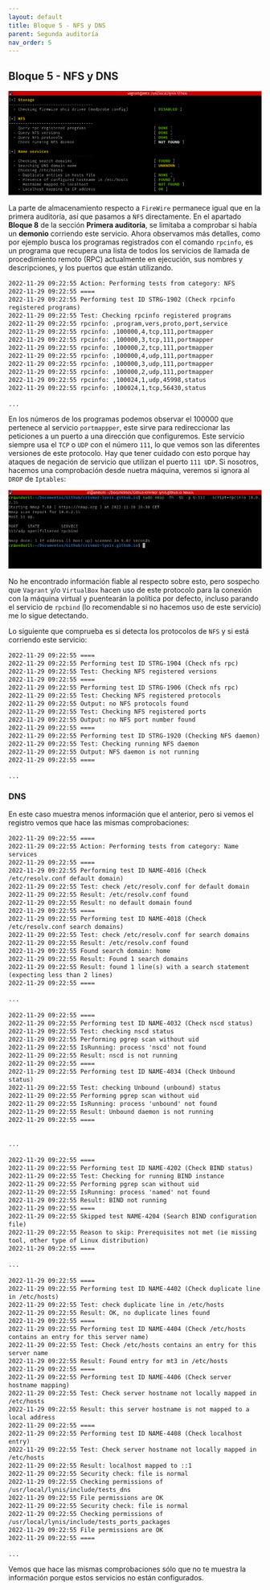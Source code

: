 ```yaml
---
layout: default
title: Bloque 5 - NFS y DNS
parent: Segunda auditoría
nav_order: 5
---
```


## Bloque 5 - NFS y DNS

<img src="https://raw.githubusercontent.com/crivmar/crivmar-lynis.github.io/main/assets/images/60.png"/>

La parte de almacenamiento respecto a `FireWire` permanece igual que en la primera auditoría, así que pasamos a `ǸFS` directamente. En el apartado **Bloque 8** de la sección **Primera auditoría**, se limitaba a comprobar si había un **demonio** corriendo este servicio. Ahora observamos más detalles, como por ejemplo busca los programas registrados con el comando `rpcinfo`, es un programa que recupera una lista de todos los servicios de llamada de procedimiento remoto (RPC) actualmente en ejecución, sus nombres y descripciones, y los puertos que están utilizando.

~~~
2022-11-29 09:22:55 Action: Performing tests from category: NFS
2022-11-29 09:22:55 ====
2022-11-29 09:22:55 Performing test ID STRG-1902 (Check rpcinfo registered programs)
2022-11-29 09:22:55 Test: Checking rpcinfo registered programs
2022-11-29 09:22:55 rpcinfo: ,program,vers,proto,port,service
2022-11-29 09:22:55 rpcinfo: ,100000,4,tcp,111,portmapper
2022-11-29 09:22:55 rpcinfo: ,100000,3,tcp,111,portmapper
2022-11-29 09:22:55 rpcinfo: ,100000,2,tcp,111,portmapper
2022-11-29 09:22:55 rpcinfo: ,100000,4,udp,111,portmapper
2022-11-29 09:22:55 rpcinfo: ,100000,3,udp,111,portmapper
2022-11-29 09:22:55 rpcinfo: ,100000,2,udp,111,portmapper
2022-11-29 09:22:55 rpcinfo: ,100024,1,udp,45998,status
2022-11-29 09:22:55 rpcinfo: ,100024,1,tcp,56430,status

...
~~~

En los números de los programas podemos observar el 100000 que pertenece al servicio `portmappper`, este sirve para redireccionar las peticiones a un puerto a una dirección que configuremos. Este servicio siempre usa el `TCP` o `UDP` con el número `111`, lo que vemos son las diferentes versiones de este protocolo.  Hay que tener cuidado con esto porque hay ataques de negación de servicio que utilizan el puerto `111 UDP`. Si nosotros, hacemos una comprobación desde nuetra máquina, veremos si ignora al `DROP` de `Iptables`:

<img src="https://raw.githubusercontent.com/crivmar/crivmar-lynis.github.io/main/assets/images/61.png"/>

No he encontrado información fiable al respecto sobre esto, pero sospecho que `Vagrant` y/o `VirtualBox` hacen uso de este protocolo para la conexión con la máquina virtual y puentearán la política por defecto, incluso parando el servicio de `rpcbind` (lo recomendable si no hacemos uso de este servicio) me lo sigue detectando.


Lo siguiente que comprueba es si detecta los protocolos de `NFS` y si está corriendo este servicio:

~~~
2022-11-29 09:22:55 ====
2022-11-29 09:22:55 Performing test ID STRG-1904 (Check nfs rpc)
2022-11-29 09:22:55 Test: Checking NFS registered versions
2022-11-29 09:22:55 ====
2022-11-29 09:22:55 Performing test ID STRG-1906 (Check nfs rpc)
2022-11-29 09:22:55 Test: Checking NFS registered protocols
2022-11-29 09:22:55 Output: no NFS protocols found
2022-11-29 09:22:55 Test: Checking NFS registered ports
2022-11-29 09:22:55 Output: no NFS port number found
2022-11-29 09:22:55 ====
2022-11-29 09:22:55 Performing test ID STRG-1920 (Checking NFS daemon)
2022-11-29 09:22:55 Test: Checking running NFS daemon
2022-11-29 09:22:55 Output: NFS daemon is not running
2022-11-29 09:22:55 ====

...
~~~


### DNS

En este caso muestra menos información que el anterior, pero si vemos el registro vemos que hace las mismas comprobaciones:

~~~
2022-11-29 09:22:55 ====
2022-11-29 09:22:55 Action: Performing tests from category: Name services
2022-11-29 09:22:55 ====
2022-11-29 09:22:55 Performing test ID NAME-4016 (Check /etc/resolv.conf default domain)
2022-11-29 09:22:55 Test: check /etc/resolv.conf for default domain
2022-11-29 09:22:55 Result: /etc/resolv.conf found
2022-11-29 09:22:55 Result: no default domain found
2022-11-29 09:22:55 ====
2022-11-29 09:22:55 Performing test ID NAME-4018 (Check /etc/resolv.conf search domains)
2022-11-29 09:22:55 Test: check /etc/resolv.conf for search domains
2022-11-29 09:22:55 Result: /etc/resolv.conf found
2022-11-29 09:22:55 Found search domain: home
2022-11-29 09:22:55 Result: Found 1 search domains
2022-11-29 09:22:55 Result: found 1 line(s) with a search statement (expecting less than 2 lines)
2022-11-29 09:22:55 ====

...

2022-11-29 09:22:55 ====
2022-11-29 09:22:55 Performing test ID NAME-4032 (Check nscd status)
2022-11-29 09:22:55 Test: checking nscd status
2022-11-29 09:22:55 Performing pgrep scan without uid
2022-11-29 09:22:55 IsRunning: process 'nscd' not found
2022-11-29 09:22:55 Result: nscd is not running
2022-11-29 09:22:55 ====
2022-11-29 09:22:55 Performing test ID NAME-4034 (Check Unbound status)
2022-11-29 09:22:55 Test: checking Unbound (unbound) status
2022-11-29 09:22:55 Performing pgrep scan without uid
2022-11-29 09:22:55 IsRunning: process 'unbound' not found
2022-11-29 09:22:55 Result: Unbound daemon is not running
2022-11-29 09:22:55 ====


...

2022-11-29 09:22:55 ====
2022-11-29 09:22:55 Performing test ID NAME-4202 (Check BIND status)
2022-11-29 09:22:55 Test: Checking for running BIND instance
2022-11-29 09:22:55 Performing pgrep scan without uid
2022-11-29 09:22:55 IsRunning: process 'named' not found
2022-11-29 09:22:55 Result: BIND not running
2022-11-29 09:22:55 ====
2022-11-29 09:22:55 Skipped test NAME-4204 (Search BIND configuration file)
2022-11-29 09:22:55 Reason to skip: Prerequisites not met (ie missing tool, other type of Linux distribution)
2022-11-29 09:22:55 ====

...

2022-11-29 09:22:55 ====
2022-11-29 09:22:55 Performing test ID NAME-4402 (Check duplicate line in /etc/hosts)
2022-11-29 09:22:55 Test: check duplicate line in /etc/hosts
2022-11-29 09:22:55 Result: OK, no duplicate lines found
2022-11-29 09:22:55 ====
2022-11-29 09:22:55 Performing test ID NAME-4404 (Check /etc/hosts contains an entry for this server name)
2022-11-29 09:22:55 Test: Check /etc/hosts contains an entry for this server name
2022-11-29 09:22:55 Result: Found entry for mt3 in /etc/hosts
2022-11-29 09:22:55 ====
2022-11-29 09:22:55 Performing test ID NAME-4406 (Check server hostname mapping)
2022-11-29 09:22:55 Test: Check server hostname not locally mapped in /etc/hosts
2022-11-29 09:22:55 Result: this server hostname is not mapped to a local address
2022-11-29 09:22:55 ====
2022-11-29 09:22:55 Performing test ID NAME-4408 (Check localhost entry)
2022-11-29 09:22:55 Test: Check server hostname not locally mapped in /etc/hosts
2022-11-29 09:22:55 Result: localhost mapped to ::1
2022-11-29 09:22:55 Security check: file is normal
2022-11-29 09:22:55 Checking permissions of /usr/local/lynis/include/tests_dns
2022-11-29 09:22:55 File permissions are OK
2022-11-29 09:22:55 Security check: file is normal
2022-11-29 09:22:55 Checking permissions of /usr/local/lynis/include/tests_ports_packages
2022-11-29 09:22:55 File permissions are OK
2022-11-29 09:22:55 ====

...
~~~


Vemos que hace las mismas comprobaciones sólo que no te muestra la información porque estos servicios no están configurados.

